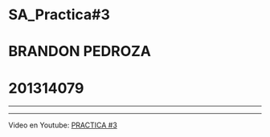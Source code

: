 # SA_Practica#3
# BRANDON PEDROZA

# 201314079
--------------
------
Video en Youtube: [PRACTICA #3](https://youtu.be/1T6-8DZpSHs)



